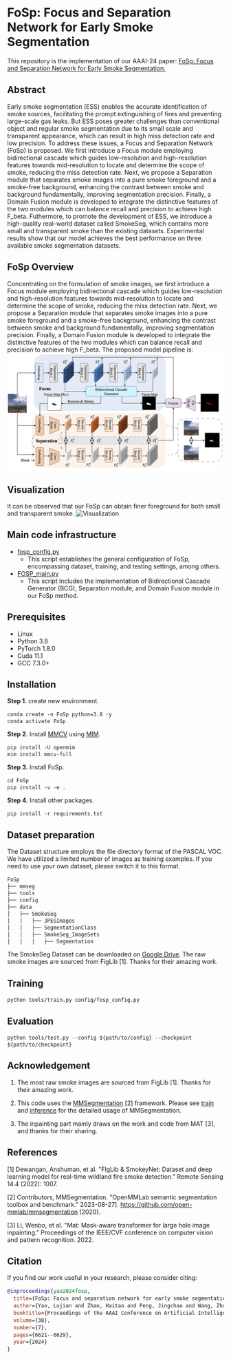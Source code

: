 # FoSp: Focus and Separation Network for Early Smoke Segmentation
This repository is the implementation of our AAAI-24 paper: [FoSp: Focus and Separation Network for Early Smoke Segmentation.](https://ojs.aaai.org/index.php/AAAI/article/view/28484)

## Abstract
Early smoke segmentation (ESS) enables the accurate identification of smoke sources, facilitating the prompt extinguishing of fires and preventing large-scale gas leaks. But ESS poses greater challenges than conventional object and regular smoke segmentation due to its small scale and transparent appearance, which can result in high miss detection rate and low precision. To address these issues, a Focus and Separation Network (FoSp) is proposed. We first introduce a Focus module employing bidirectional cascade which guides low-resolution and high-resolution features towards mid-resolution to locate and determine the scope of smoke, reducing the miss detection rate. Next, we propose a Separation module that separates smoke images into a pure smoke foreground and a smoke-free background, enhancing the contrast between smoke and background fundamentally, improving segmentation precision. Finally, a Domain Fusion module is developed to integrate the distinctive features of the two modules which can balance recall and precision to achieve high F_beta. Futhermore, to promote the development of ESS, we introduce a high-quality real-world dataset called SmokeSeg, which contains more small and transparent smoke than the existing datasets. Experimental results show that our model achieves the best performance on three available smoke segmentation datasets.

## FoSp Overview
Concentrating on the formulation of smoke images, we first introduce a Focus module employing bidirectional cascade which guides low-resolution and high-resolution features towards mid-resolution to locate and determine the scope of smoke, reducing the miss detection rate. Next, we propose a Separation module that separates smoke images into a pure smoke foreground and a smoke-free background, enhancing the contrast between smoke and background fundamentally, improving segmentation precision. Finally, a Domain Fusion module is developed to integrate the distinctive features of the two modules which can balance recall and precision to achieve high F_beta. The proposed model pipeline is: 
![Pipeline](imgs/FoSp_pipeline.png)


## Visualization
It can be observed that our FoSp can obtain finer foreground for both small and transparent smoke.
![Visualization](imgs/FoSp_prediction.png)


## Main code infrastructure
- [fosp_config.py](config/fosp_config.py)
    - This script establishes the general configuration of FoSp, encompassing dataset, training, and testing settings, among others.
- [FOSP_main.py](mmseg/models/decode_heads/FOSP_main.py)
    - This script includes the implementation of Bidirectional Cascade Generator (BCG), Separation module, and Domain Fusion module in our FoSp method.

## Prerequisites
- Linux
- Python 3.8
- PyTorch 1.8.0
- Cuda 11.1
- GCC 7.3.0+
 

## Installation
**Step 1.** create new environment.
```shell
conda create -n FoSp python=3.8 -y
conda activate FoSp
```

**Step 2.** Install [MMCV](https://github.com/open-mmlab/mmcv) using [MIM](https://github.com/open-mmlab/mim).

```shell
pip install -U openmim
mim install mmcv-full
```

**Step 3.** Install FoSp.

```shell
cd FoSp
pip install -v -e .
```

**Step 4.** Install other packages.
```shell
pip install -r requirements.txt
```

## Dataset preparation
The Dataset structure employs the file directory format of the PASCAL VOC. We have utilized a limited number of images as training examples. If you need to use your own dataset, please switch it to this format.

```shell
FoSp
├── mmseg
├── tools
├── config
├── data
│   ├── SmokeSeg
│   │   ├── JPEGImages
│   │   ├── SegmentationClass
│   │   ├── SmokeSeg_ImageSets
│   │   │   ├── Segmentation
```

The SmokeSeg Dataset can be downloaded on [Google Drive](https://drive.google.com/file/d/1iitPPmH9ZuAa-6E2LNqgEz39yt4MXT-v/view?usp=sharing). The raw smoke images are sourced from FigLib [1]. Thanks for their amazing work.

## Training
```shell
python tools/train.py config/fosp_config.py
```
## Evaluation
```shell
python tools/test.py --config ${path/to/config} --checkpoint ${path/to/checkpoint}
```



## Acknowledgement

1. The most raw smoke images are sourced from FigLib [1]. Thanks for their amazing work.

2. This code uses the [MMSegmentation](https://github.com/open-mmlab/mmsegmentation) [2] framework. Please see [train](https://github.com/open-mmlab/mmsegmentation/blob/master/docs/en/train.md) and [inference](https://github.com/open-mmlab/mmsegmentation/blob/master/docs/en/inference.md) for the detailed usage of MMSegmentation.

3. The inpainting part mainly draws on the work and code from MAT [3], and thanks for their sharing.

## References
[1] Dewangan, Anshuman, et al. "FIgLib & SmokeyNet: Dataset and deep learning model for real-time wildland fire smoke detection." Remote Sensing 14.4 (2022): 1007.

[2] Contributors, MMSegmentation. "OpenMMLab semantic segmentation toolbox and benchmark." 2023-08-27]. https://github.com/open-mmlab/mmsegmentation (2020).

[3] Li, Wenbo, et al. "Mat: Mask-aware transformer for large hole image inpainting." Proceedings of the IEEE/CVF conference on computer vision and pattern recognition. 2022.


## Citation

If you find our work useful in your research, please consider citing:

```bibtex
@inproceedings{yao2024fosp,
  title={FoSp: Focus and separation network for early smoke segmentation},
  author={Yao, Lujian and Zhao, Haitao and Peng, Jingchao and Wang, Zhongze and Zhao, Kaijie},
  booktitle={Proceedings of the AAAI Conference on Artificial Intelligence},
  volume={38},
  number={7},
  pages={6621--6629},
  year={2024}
}
```